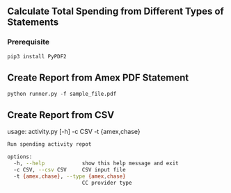 ## Calculate Total Spending from Different Types of Statements

### Prerequisite

`pip3 install PyPDF2`

## Create Report from Amex PDF Statement

`python runner.py -f sample_file.pdf`

## Create Report from CSV

usage: activity.py [-h] -c CSV -t {amex,chase}

```bash
Run spending activity repot

options:
  -h, --help            show this help message and exit
  -c CSV, --csv CSV     CSV input file
  -t {amex,chase}, --type {amex,chase}
                        CC provider type
```

